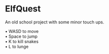# ElfQuest

An old school project with some minor touch ups.

• WASD to move  
• Space to jump  
• K to kill snakes  
• L to lunge  
